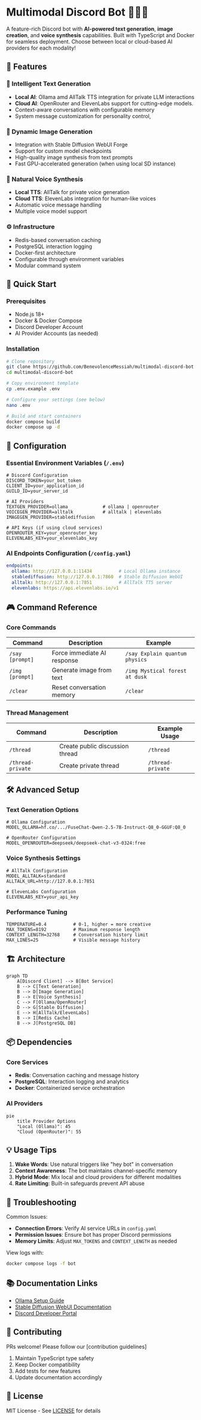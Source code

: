 # Multimodal Discord Bot 🤖🎨🎤

A feature-rich Discord bot with **AI-powered text generation**, **image creation**, and **voice synthesis** capabilities. Built with TypeScript and Docker for seamless deployment. Choose between local or cloud-based AI providers for each modality!

## 🌟 Features

### 🤖 Intelligent Text Generation

- **Local AI**: Ollama amd AllTalk TTS integration for private LLM interactions
- **Cloud AI**: OpenRouter and ElevenLabs support for cutting-edge models.
- Context-aware conversations with configurable memory
- System message customization for personality control,

### 🎨 Dynamic Image Generation

- Integration with Stable Diffusion WebUI Forge
- Support for custom model checkpoints
- High-quality image synthesis from text prompts
- Fast GPU-accelerated generation (when using local SD instance)

### 🎤 Natural Voice Synthesis

- **Local TTS**: AllTalk for private voice generation
- **Cloud TTS**: ElevenLabs integration for human-like voices
- Automatic voice message handling
- Multiple voice model support

### ⚙️ Infrastructure

- Redis-based conversation caching
- PostgreSQL interaction logging
- Docker-first architecture
- Configurable through environment variables
- Modular command system

## 🚀 Quick Start

### Prerequisites

- Node.js 18+
- Docker & Docker Compose
- Discord Developer Account
- AI Provider Accounts (as needed)

### Installation

```bash
# Clone repository
git clone https://github.com/BenevolenceMessiah/multimodal-discord-bot
cd multimodal-discord-bot

# Copy environment template
cp .env.example .env

# Configure your settings (see below)
nano .env

# Build and start containers
docker compose build
docker compose up -d
```

## 🔧 Configuration

### Essential Environment Variables (`/.env`)

```env
# Discord Configuration
DISCORD_TOKEN=your_bot_token
CLIENT_ID=your_application_id
GUILD_ID=your_server_id

# AI Providers
TEXTGEN_PROVIDER=ollama             # ollama | openrouter
VOICEGEN_PROVIDER=alltalk           # alltalk | elevenlabs
IMAGEGEN_PROVIDER=stablediffusion

# API Keys (if using cloud services)
OPENROUTER_KEY=your_openrouter_key
ELEVENLABS_KEY=your_elevenlabs_key
```

### AI Endpoints Configuration (`/config.yaml`)

```yaml
endpoints:
  ollama: http://127.0.0.1:11434          # Local Ollama instance
  stablediffusion: http://127.0.0.1:7860  # Stable Diffusion WebUI
  alltalk: http://127.0.0.1:7851          # AllTalk TTS server
  elevenlabs: https://api.elevenlabs.io/v1
```

## 🎮 Command Reference

### Core Commands

| Command         | Description                      | Example                     |
|-----------------|----------------------------------|-----------------------------|
| `/say [prompt]` | Force immediate AI response      | `/say Explain quantum physics` |
| `/img [prompt]` | Generate image from text         | `/img Mystical forest at dusk`|
| `/clear`        | Reset conversation memory        | `/clear`                     |

### Thread Management

| Command               | Description                      | Example Usage            |
|-----------------------|----------------------------------|--------------------------|
| `/thread`             | Create public discussion thread  | `/thread`                |
| `/thread-private`     | Create private thread            | `/thread-private`        |

## 🛠 Advanced Setup

### Text Generation Options

```env
# Ollama Configuration
MODEL_OLLAMA=hf.co/.../FuseChat-Qwen-2.5-7B-Instruct-Q8_0-GGUF:Q8_0

# OpenRouter Configuration
MODEL_OPENROUTER=deepseek/deepseek-chat-v3-0324:free
```

### Voice Synthesis Settings

```env
# AllTalk Configuration
MODEL_ALLTALK=standard
ALLTALK_URL=http://127.0.0.1:7851

# ElevenLabs Configuration
ELEVENLABS_KEY=your_api_key
```

### Performance Tuning

```env
TEMPERATURE=0.4          # 0-1, higher = more creative
MAX_TOKENS=8192          # Maximum response length
CONTEXT_LENGTH=32768     # Conversation history limit
MAX_LINES=25             # Visible message history
```

## 🏗 Architecture

```mermaid
graph TD
    A[Discord Client] --> B[Bot Service]
    B --> C[Text Generation]
    B --> D[Image Generation]
    B --> E[Voice Synthesis]
    C --> F[Ollama/OpenRouter]
    D --> G[Stable Diffusion]
    E --> H[AllTalk/ElevenLabs]
    B --> I[Redis Cache]
    B --> J[PostgreSQL DB]
```

## 📦 Dependencies

### Core Services

- **Redis**: Conversation caching and message history
- **PostgreSQL**: Interaction logging and analytics
- **Docker**: Containerized service orchestration

### AI Providers

```mermaid
pie
    title Provider Options
    "Local (Ollama)": 45
    "Cloud (OpenRouter)": 55
```

## 💡 Usage Tips

1. **Wake Words**: Use natural triggers like "hey bot" in conversation
2. **Context Awareness**: The bot maintains channel-specific memory
3. **Hybrid Mode**: Mix local and cloud providers for different modalities
4. **Rate Limiting**: Built-in safeguards prevent API abuse

## 🚨 Troubleshooting

Common Issues:

- **Connection Errors**: Verify AI service URLs in `config.yaml`
- **Permission Issues**: Ensure bot has proper Discord permissions
- **Memory Limits**: Adjust `MAX_TOKENS` and `CONTEXT_LENGTH` as needed

View logs with:

```bash
docker compose logs -f bot
```

## 📚 Documentation Links

- [Ollama Setup Guide](https://ollama.ai)
- [Stable Diffusion WebUI Documentation](https://github.com/AUTOMATIC1111/stable-diffusion-webui)
- [Discord Developer Portal](https://discord.com/developers/docs)

## 🤝 Contributing

PRs welcome! Please follow our [contribution guidelines]

1. Maintain TypeScript type safety
2. Keep Docker compatibility
3. Add tests for new features
4. Update documentation accordingly

## 📜 License

MIT License - See [LICENSE](LICENSE) for details
